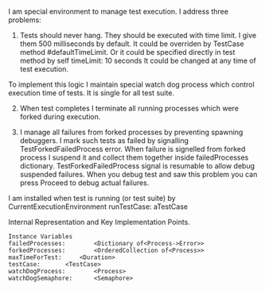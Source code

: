 I am special environment to manage test execution. I address three problems:

1) Tests should never hang. They should be executed with time limit. 
I give them 500 milliseconds by default. It could be overriden by TestCase method #defaultTimeLimit.
Or it could be specified directly in test method by 
	self timeLimit: 10 seconds
It could be changed at any time of test execution.

To implement this logic I maintain special watch dog process which control execution time of tests. It is single for all test suite.

2) When test completes I terminate all running processes which were forked during execution. 

3) I manage all failures from forked processes by preventing spawning debuggers. I mark such tests as failed by signalling TestForkedFailedProcess error.
When failure is signelled from forked process I suspend it and collect them together inside failedProcesses dictionary.
TestForkedFailedProcess signal is resumable to allow debug suspended failures. When you debug test and saw this problem you can press Proceed to debug actual failures.

I am installed when test is running (or test suite) by
	CurrentExecutionEnvironment runTestCase: aTestCase
	
Internal Representation and Key Implementation Points.

    Instance Variables
	failedProcesses:		<Dictionary of<Process->Error>>
	forkedProcesses:		<OrderedCollection of<Process>>
	maxTimeForTest:		<Duration>
	testCase:		<TestCase>
	watchDogProcess:		<Process>
	watchDogSemaphore:		<Semaphore>